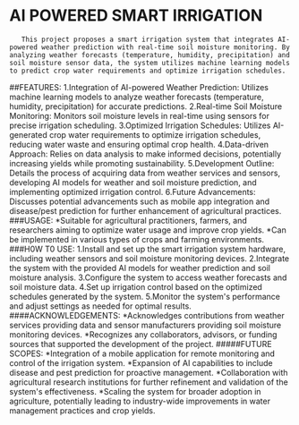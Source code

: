 # AI POWERED SMART IRRIGATION
       This project proposes a smart irrigation system that integrates AI-powered weather prediction with real-time soil moisture monitoring. By analyzing weather forecasts (temperature, humidity, precipitation) and soil moisture sensor data, the system utilizes machine learning models to predict crop water requirements and optimize irrigation schedules.
##FEATURES:
1.Integration of AI-powered Weather Prediction: Utilizes machine learning models to analyze weather forecasts (temperature, humidity, precipitation) for accurate predictions.
2.Real-time Soil Moisture Monitoring: Monitors soil moisture levels in real-time using sensors for precise irrigation scheduling.
3.Optimized Irrigation Schedules: Utilizes AI-generated crop water requirements to optimize irrigation schedules, reducing water waste and ensuring optimal crop health.
4.Data-driven Approach: Relies on data analysis to make informed decisions, potentially increasing yields while promoting sustainability.
5.Development Outline: Details the process of acquiring data from weather services and sensors, developing AI models for weather and soil moisture prediction, and implementing optimized irrigation control.
6.Future Advancements: Discusses potential advancements such as mobile app integration and disease/pest prediction for further enhancement of agricultural practices.
###USAGE:
*Suitable for agricultural practitioners, farmers, and researchers aiming to optimize water usage and improve crop yields.
*Can be implemented in various types of crops and farming environments.
###H0W T0 USE:
1.Install and set up the smart irrigation system hardware, including weather sensors and soil moisture monitoring devices.
2.Integrate the system with the provided AI models for weather prediction and soil moisture analysis.
3.Configure the system to access weather forecasts and soil moisture data.
4.Set up irrigation control based on the optimized schedules generated by the system.
5.Monitor the system's performance and adjust settings as needed for optimal results.
####ACKNOWLEDGEMENTS:
*Acknowledges contributions from weather services providing data and sensor manufacturers providing soil moisture monitoring devices.
*Recognizes any collaborators, advisors, or funding sources that supported the development of the project.
#####FUTURE SCOPES:
*Integration of a mobile application for remote monitoring and control of the irrigation system.
*Expansion of AI capabilities to include disease and pest prediction for proactive management.
*Collaboration with agricultural research institutions for further refinement and validation of the system's effectiveness.
*Scaling the system for broader adoption in agriculture, potentially leading to industry-wide improvements in water management practices and crop yields.




